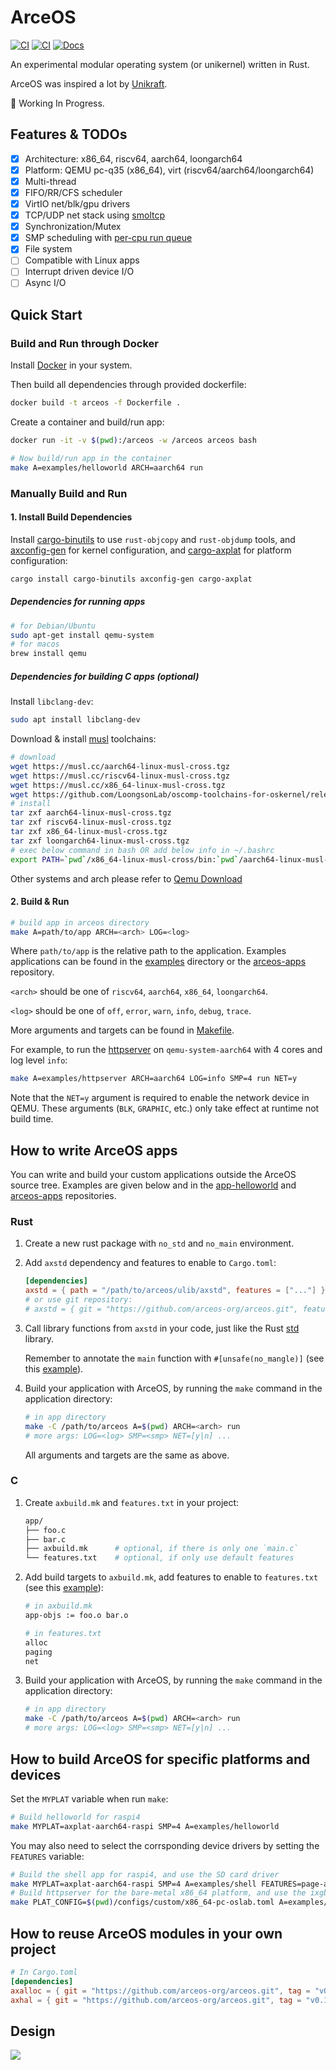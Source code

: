 # ArceOS

[![CI](https://github.com/arceos-org/arceos/actions/workflows/build.yml/badge.svg?branch=main)](https://github.com/arceos-org/arceos/actions/workflows/build.yml)
[![CI](https://github.com/arceos-org/arceos/actions/workflows/test.yml/badge.svg?branch=main)](https://github.com/arceos-org/arceos/actions/workflows/test.yml)
[![Docs](https://img.shields.io/badge/docs-pages-green)](https://arceos-org.github.io/arceos/)

An experimental modular operating system (or unikernel) written in Rust.

ArceOS was inspired a lot by [Unikraft](https://github.com/unikraft/unikraft).

🚧 Working In Progress.
  
## Features & TODOs

* [x] Architecture: x86_64, riscv64, aarch64, loongarch64
* [x] Platform: QEMU pc-q35 (x86_64), virt (riscv64/aarch64/loongarch64)
* [x] Multi-thread
* [x] FIFO/RR/CFS scheduler
* [x] VirtIO net/blk/gpu drivers
* [x] TCP/UDP net stack using [smoltcp](https://github.com/smoltcp-rs/smoltcp)
* [x] Synchronization/Mutex
* [x] SMP scheduling with [per-cpu run queue](https://github.com/arceos-org/arceos/discussions/181)
* [x] File system
* [ ] Compatible with Linux apps
* [ ] Interrupt driven device I/O
* [ ] Async I/O

## Quick Start

### Build and Run through Docker

Install [Docker](https://www.docker.com/) in your system.

Then build all dependencies through provided dockerfile:

```bash
docker build -t arceos -f Dockerfile .
```

Create a container and build/run app:
```bash
docker run -it -v $(pwd):/arceos -w /arceos arceos bash

# Now build/run app in the container
make A=examples/helloworld ARCH=aarch64 run
```

### Manually Build and Run
#### 1. Install Build Dependencies

Install [cargo-binutils](https://github.com/rust-embedded/cargo-binutils) to use `rust-objcopy` and `rust-objdump` tools, and [axconfig-gen](https://github.com/arceos-org/axconfig-gen) for kernel configuration, and [cargo-axplat](https://github.com/arceos-org/axplat_crates/tree/dev/cargo-axplat) for platform configuration:

```bash
cargo install cargo-binutils axconfig-gen cargo-axplat
```

##### Dependencies for running apps

```bash
# for Debian/Ubuntu
sudo apt-get install qemu-system
# for macos
brew install qemu
```

##### Dependencies for building C apps (optional)

Install `libclang-dev`:

```bash
sudo apt install libclang-dev
```

Download & install [musl](https://musl.cc) toolchains:

```bash
# download
wget https://musl.cc/aarch64-linux-musl-cross.tgz
wget https://musl.cc/riscv64-linux-musl-cross.tgz
wget https://musl.cc/x86_64-linux-musl-cross.tgz
wget https://github.com/LoongsonLab/oscomp-toolchains-for-oskernel/releases/download/loongarch64-linux-musl-cross-gcc-13.2.0/loongarch64-linux-musl-cross.tgz
# install
tar zxf aarch64-linux-musl-cross.tgz
tar zxf riscv64-linux-musl-cross.tgz
tar zxf x86_64-linux-musl-cross.tgz
tar zxf loongarch64-linux-musl-cross.tgz
# exec below command in bash OR add below info in ~/.bashrc
export PATH=`pwd`/x86_64-linux-musl-cross/bin:`pwd`/aarch64-linux-musl-cross/bin:`pwd`/riscv64-linux-musl-cross/bin:`pwd`/loongarch64-linux-musl-cross/bin:$PATH
```

Other systems and arch please refer to [Qemu Download](https://www.qemu.org/download/#linux)

#### 2. Build & Run

```bash
# build app in arceos directory
make A=path/to/app ARCH=<arch> LOG=<log>
```

Where `path/to/app` is the relative path to the application. Examples applications can be found in the [examples](examples/) directory or the [arceos-apps](https://github.com/arceos-org/arceos-apps) repository.

`<arch>` should be one of `riscv64`, `aarch64`, `x86_64`, `loongarch64`.

`<log>` should be one of `off`, `error`, `warn`, `info`, `debug`, `trace`.

More arguments and targets can be found in [Makefile](Makefile).

For example, to run the [httpserver](examples/httpserver/) on `qemu-system-aarch64` with 4 cores and log level `info`:

```bash
make A=examples/httpserver ARCH=aarch64 LOG=info SMP=4 run NET=y
```

Note that the `NET=y` argument is required to enable the network device in QEMU. These arguments (`BLK`, `GRAPHIC`, etc.) only take effect at runtime not build time.

## How to write ArceOS apps

You can write and build your custom applications outside the ArceOS source tree.
Examples are given below and in the [app-helloworld](https://github.com/arceos-org/app-helloworld) and [arceos-apps](https://github.com/arceos-org/arceos-apps) repositories.

### Rust

1. Create a new rust package with `no_std` and `no_main` environment.
2. Add `axstd` dependency and features to enable to `Cargo.toml`:

    ```toml
    [dependencies]
    axstd = { path = "/path/to/arceos/ulib/axstd", features = ["..."] }
    # or use git repository:
    # axstd = { git = "https://github.com/arceos-org/arceos.git", features = ["..."] }
    ```

3. Call library functions from `axstd` in your code, just like the Rust [std](https://doc.rust-lang.org/std/) library.

    Remember to annotate the `main` function with `#[unsafe(no_mangle)]` (see this [example](examples/helloworld/src/main.rs)).

4. Build your application with ArceOS, by running the `make` command in the application directory:

    ```bash
    # in app directory
    make -C /path/to/arceos A=$(pwd) ARCH=<arch> run
    # more args: LOG=<log> SMP=<smp> NET=[y|n] ...
    ```

    All arguments and targets are the same as above.

### C

1. Create `axbuild.mk` and `features.txt` in your project:

    ```bash
    app/
    ├── foo.c
    ├── bar.c
    ├── axbuild.mk      # optional, if there is only one `main.c`
    └── features.txt    # optional, if only use default features
    ```

2. Add build targets to `axbuild.mk`, add features to enable to `features.txt` (see this [example](examples/httpserver-c/)):

    ```bash
    # in axbuild.mk
    app-objs := foo.o bar.o
    ```

    ```bash
    # in features.txt
    alloc
    paging
    net
    ```

3. Build your application with ArceOS, by running the `make` command in the application directory:

    ```bash
    # in app directory
    make -C /path/to/arceos A=$(pwd) ARCH=<arch> run
    # more args: LOG=<log> SMP=<smp> NET=[y|n] ...
    ```

## How to build ArceOS for specific platforms and devices

Set the `MYPLAT` variable when run `make`:

```bash
# Build helloworld for raspi4
make MYPLAT=axplat-aarch64-raspi SMP=4 A=examples/helloworld
```

You may also need to select the corrsponding device drivers by setting the `FEATURES` variable:

```bash
# Build the shell app for raspi4, and use the SD card driver
make MYPLAT=axplat-aarch64-raspi SMP=4 A=examples/shell FEATURES=page-alloc-4g,driver-bcm2835-sdhci BUS=mmio
# Build httpserver for the bare-metal x86_64 platform, and use the ixgbe and ramdisk driver
make PLAT_CONFIG=$(pwd)/configs/custom/x86_64-pc-oslab.toml A=examples/httpserver FEATURES=page-alloc-4g,driver-ixgbe,driver-ramdisk SMP=4
```

## How to reuse ArceOS modules in your own project

```toml
# In Cargo.toml
[dependencies]
axalloc = { git = "https://github.com/arceos-org/arceos.git", tag = "v0.1.0" } # modules/axalloc
axhal = { git = "https://github.com/arceos-org/arceos.git", tag = "v0.1.0" } # modules/axhal
```

## Design

![](doc/figures/ArceOS.svg)
